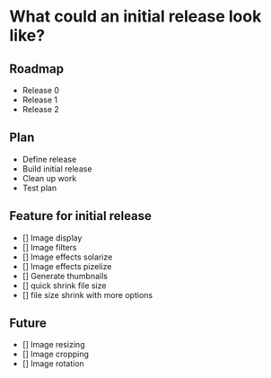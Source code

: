 #  What could an initial release look like?

##

## Roadmap
* Release 0
* Release 1
* Release 2

## Plan
* Define release
* Build initial release
* Clean up work
* Test plan

## Feature for initial release
- [] Image display
- [] Image filters
- [] Image effects solarize
- [] Image effects pizelize
- [] Generate thumbnails
- [] quick shrink file size
- [] file size shrink with more options

## Future
- [] Image resizing
- [] Image cropping
- [] Image rotation

